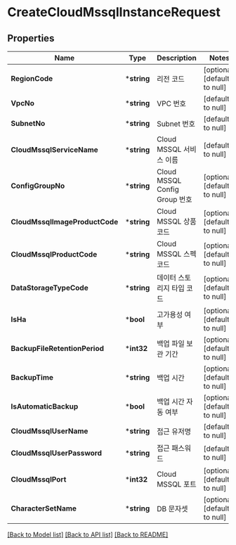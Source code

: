 # CreateCloudMssqlInstanceRequest

## Properties
Name | Type | Description | Notes
------------ | ------------- | ------------- | -------------
**RegionCode** | ***string** | 리전 코드 | [optional] [default to null]
**VpcNo** | ***string** | VPC 번호 | [default to null]
**SubnetNo** | ***string** | Subnet 번호 | [default to null]
**CloudMssqlServiceName** | ***string** | Cloud MSSQL 서비스 이름 | [default to null]
**ConfigGroupNo** | ***string** | Cloud MSSQL Config Group 번호 | [optional] [default to null]
**CloudMssqlImageProductCode** | ***string** | Cloud MSSQL 상품 코드 | [optional] [default to null]
**CloudMssqlProductCode** | ***string** | Cloud MSSQL 스펙 코드 | [optional] [default to null]
**DataStorageTypeCode** | ***string** | 데이터 스토리지 타입 코드 | [optional] [default to null]
**IsHa** | ***bool** | 고가용성 여부 | [optional] [default to null]
**BackupFileRetentionPeriod** | ***int32** | 백업 파일 보관 기간 | [optional] [default to null]
**BackupTime** | ***string** | 백업 시간 | [optional] [default to null]
**IsAutomaticBackup** | ***bool** | 백업 시간 자동 여부 | [optional] [default to null]
**CloudMssqlUserName** | ***string** | 접근 유저명 | [default to null]
**CloudMssqlUserPassword** | ***string** | 접근 패스워드 | [default to null]
**CloudMssqlPort** | ***int32** | Cloud MSSQL 포트 | [optional] [default to null]
**CharacterSetName** | ***string** | DB 문자셋 | [optional] [default to null]

[[Back to Model list]](../README.md#documentation-for-models) [[Back to API list]](../README.md#documentation-for-api-endpoints) [[Back to README]](../README.md)


